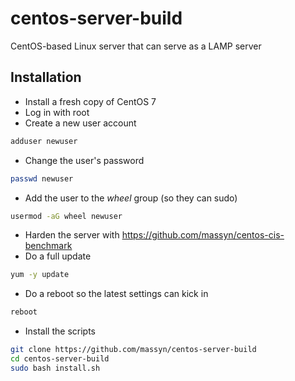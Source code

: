 # centos-server-build
CentOS-based Linux server that can serve as a LAMP server

## Installation
* Install a fresh copy of CentOS 7
* Log in with root
* Create a new user account
```bash
adduser newuser
```
* Change the user's password
```bash
passwd newuser
```
* Add the user to the _wheel_ group (so they can sudo)
```bash
usermod -aG wheel newuser
```
* Harden the server with https://github.com/massyn/centos-cis-benchmark
* Do a full update
```bash
yum -y update
```
* Do a reboot so the latest settings can kick in
```bash
reboot
```
* Install the scripts
```bash
git clone https://github.com/massyn/centos-server-build
cd centos-server-build
sudo bash install.sh
```
